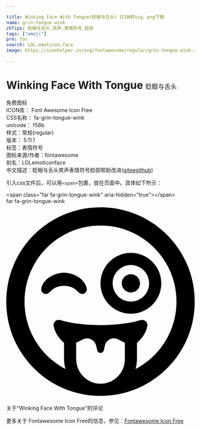 ```yaml
---

title: Winking Face With Tongue(眨眼与舌头) ICON转svg、png下载
name: grin-tongue-wink
zhTips: 眨眼与舌头,笑声,表情符号,脸部
tags: ["emoji"]
pre: far
search: LOL,emoticon,face
image: https://iconhelper.cn/svg/fontawesome/regular/grin-tongue-wink.svg

---
```


# Winking Face With Tongue  <small style="font-size: 60%;font-weight: 100">眨眼与舌头</small>


<div class="detail-page">
<p>
<span><span class="badge-success badge">免费图标</span> </span>
<br/>
<span>
ICON库：
<span class="badge-secondary badge">Font Awesome Icon Free</span> 
</span>
<br/>
<span>
CSS名称：
<span class="badge-secondary badge">fa-grin-tongue-wink</span> 
</span>
<br/>
<span>
unicode：
<span class="badge-secondary badge">f58b</span> 
<copy-btn content='f58b' btn-title=""></copy-btn>
<copy-btn :content='String.fromCodePoint(parseInt("f58b", 16))' btn-title="复制U"></copy-btn>
</span><br/><span>样式：<span class="badge-light badge">常规(regular)</span></span>
<br/>
<span>
版本：
<span class="badge-secondary badge">5.11.1</span> 
</span><br/><span>标签：<span class="badge-light badge"><router-link to="/tags/emoji.html">表情符号</router-link></span></span>
<br/>
<span>图标来源/作者：<span class="badge-light badge">fontawesome</span></span> 
<br/>
<span>别名：<span class="badge-light badge">LOL</span><span class="badge-light badge">emoticon</span><span class="badge-light badge">face</span></span><br/><span class="zh-detail">中文描述：<span class="badge-primary badge">眨眼与舌头</span><span class="badge-primary badge">笑声</span><span class="badge-primary badge">表情符号</span><span class="badge-primary badge">脸部</span><span class="help-link"><span>帮助改进</span>(<a href="https://gitee.com/liuwave/icon-helper/edit/master/json/fontawesome/regular/grin-tongue-wink.json" target="_blank" rel="noopener noreferrer">gitee</a><a href="https://github.com/liuwave/icon-helper/edit/master/json/fontawesome/regular/grin-tongue-wink.json" target="_blank" rel="noopener noreferrer">github</a></span>)</span><br/>
</p>
</div>
<div class="alert alert-dark">
  <i class="far fa-grin-tongue-wink fa-xs"></i>
  <i class="far fa-grin-tongue-wink fa-sm"></i>
  <i class="far fa-grin-tongue-wink fa-lg"></i>
  <i class="far fa-grin-tongue-wink fa-2x"></i>
  <i class="far fa-grin-tongue-wink fa-3x"></i>
  <i class="far fa-grin-tongue-wink fa-5x"></i>
  <i class="far fa-grin-tongue-wink fa-7x"></i>
</div>
<div>
  <p>引入css文件后，可以用<code>&lt;span&gt;</code>包裹，放在页面中。具体如下所示：    
  </p>
  <div class="alert alert-primary" style="font-size: 14px">
    &lt;span class="far fa-grin-tongue-wink" aria-hidden="true"&gt;&lt;/span&gt;
    <copy-btn content='<span class="far fa-grin-tongue-wink" aria-hidden="true"></span>'></copy-btn>
  </div>
  <div class="alert alert-secondary">
    <i class="far fa-grin-tongue-wink"
    style="font-size: 24px"
    aria-hidden="true"></i> far fa-grin-tongue-wink
    <copy-btn content="far fa-grin-tongue-wink" btn-title="复制图标名称"></copy-btn>
  </div>
</div>
<div id="svg" class="svg-wrap">
<svg xmlns="http://www.w3.org/2000/svg" viewBox="0 0 496 512"><path d="M152 180c-25.7 0-55.9 16.9-59.8 42.1-.8 5 1.7 10 6.1 12.4 4.4 2.4 9.9 1.8 13.7-1.6l9.5-8.5c14.8-13.2 46.2-13.2 61 0l9.5 8.5c2.5 2.2 8 4.7 13.7 1.6 4.4-2.4 6.9-7.4 6.1-12.4-3.9-25.2-34.1-42.1-59.8-42.1zm176-52c-44.2 0-80 35.8-80 80s35.8 80 80 80 80-35.8 80-80-35.8-80-80-80zm0 128c-26.5 0-48-21.5-48-48s21.5-48 48-48 48 21.5 48 48-21.5 48-48 48zm0-72c-13.3 0-24 10.7-24 24s10.7 24 24 24 24-10.7 24-24-10.7-24-24-24zM248 8C111 8 0 119 0 256s111 248 248 248 248-111 248-248S385 8 248 8zm64 400c0 35.6-29.1 64.5-64.9 64-35.1-.5-63.1-29.8-63.1-65v-42.8l17.7-8.8c15-7.5 31.5 1.7 34.9 16.5l2.8 12.1c2.1 9.2 15.2 9.2 17.3 0l2.8-12.1c3.4-14.8 19.8-24.1 34.9-16.5l17.7 8.8V408zm28.2 25.3c2.2-8.1 3.8-16.5 3.8-25.3v-43.5c14.2-12.4 24.4-27.5 27.3-44.5 1.7-9.9-7.7-18.5-17.7-15.3-25.9 8.3-64.4 13.1-105.6 13.1s-79.6-4.8-105.6-13.1c-9.9-3.1-19.4 5.3-17.7 15.3 2.9 17 13.1 32.1 27.3 44.5V408c0 8.8 1.6 17.2 3.8 25.3C91.8 399.9 48 333 48 256c0-110.3 89.7-200 200-200s200 89.7 200 200c0 77-43.8 143.9-107.8 177.3z"/></svg>
</div>
<detail full-name='fa-grin-tongue-wink'></detail>

<Vssue title="关于“Winking Face With Tongue”的评论" >关于“Winking Face With Tongue”的评论</Vssue>
    
<div><p>更多关于  Fontawesome Icon Free的信息，参见：<a target="_blank" href="https://iconhelper.cn/fontawesome.html">Fontawesome Icon Free</a>
</p></div>
